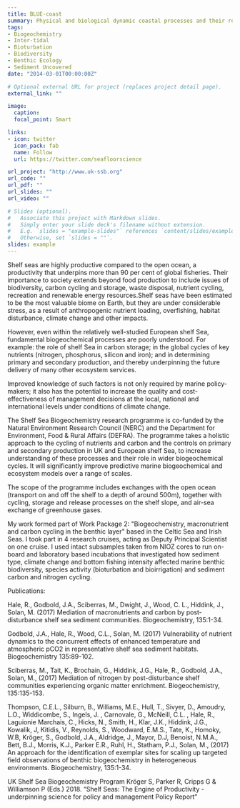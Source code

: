 ```yaml
---
title: BLUE-coast
summary: Physical and biological dynamic coastal processes and their role in coastal recovery.
tags:
- Biogeochemistry
- Inter-tidal
- Bioturbation
- Biodiversity
- Benthic Ecology
- Sediment Uncovered
date: "2014-03-01T00:00:00Z"

# Optional external URL for project (replaces project detail page).
external_link: ""

image:
  caption: 
  focal_point: Smart

links:
- icon: twitter
  icon_pack: fab
  name: Follow
  url: https://twitter.com/seafloorscience

url_project: "http://www.uk-ssb.org"
url_code: ""
url_pdf: ""
url_slides: ""
url_video: ""

# Slides (optional).
#   Associate this project with Markdown slides.
#   Simply enter your slide deck's filename without extension.
#   E.g. `slides = "example-slides"` references `content/slides/example-slides.md`.
#   Otherwise, set `slides = ""`.
slides: example
---
```


Shelf seas are highly productive compared to the open ocean, a productivity that underpins more than 90 per cent of global fisheries. Their importance to society extends beyond food production to include issues of biodiversity, carbon cycling and storage, waste disposal, nutrient cycling, recreation and renewable energy resources.Shelf seas have been estimated to be the most valuable biome on Earth, but they are under considerable stress, as a result of anthropogenic nutrient loading, overfishing, habitat disturbance, climate change and other impacts.

However, even within the relatively well-studied European shelf Sea, fundamental biogeochemical processes are poorly understood. For example: the role of shelf Sea in carbon storage; in the global cycles of key nutrients (nitrogen, phosphorus, silicon and iron); and in determining primary and secondary production, and thereby underpinning the future delivery of many other ecosystem services.

Improved knowledge of such factors is not only required by marine policy-makers; it also has the potential to increase the quality and cost-effectiveness of management decisions at the local, national and international levels under conditions of climate change.

The Shelf Sea Biogeochemistry research programme is co-funded by the Natural Environment Research Council (NERC) and the Department for Environment, Food & Rural Affairs (DEFRA). The programme takes a holistic approach to the cycling of nutrients and carbon and the controls on primary and secondary production in UK and European shelf Sea, to increase understanding of these processes and their role in wider biogeochemical cycles. It will significantly improve predictive marine biogeochemical and ecosystem models over a range of scales.

The scope of the programme includes exchanges with the open ocean (transport on and off the shelf to a depth of around 500m), together with cycling, storage and release processes on the shelf slope, and air-sea exchange of greenhouse gases.

My work formed part of Work Package 2: "Biogeochemistry, macronutrient and carbon cycling in the benthic layer" based in the Celtic Sea and Irish Seas. I took part in 4 research cruises, acting as Deputy Principal Scientist on one cruise. I used intact subsamples taken from NIOZ cores to run on-board and laboratory based incubations that investigated how sediment type, climate change and bottom fishing intensity affected marine benthic biodiversity, species activity (bioturbation and bioirrigation) and sediment carbon and nitrogen cycling.

Publications:

Hale, R., Godbold, J.A., Sciberras, M., Dwight, J., Wood, C. L., Hiddink, J., Solan, M. (2017) Mediation of macronutrients and carbon by post-disturbance shelf sea sediment communities. Biogeochemistry, 135:1-34.

Godbold, J.A., Hale, R., Wood, C.L., Solan, M. (2017) Vulnerability of nutrient dynamics to the concurrent effects of enhanced temperature and atmospheric pCO2 in representative shelf sea sediment habitats. Biogeochemistry 135:89-102.

Sciberras, M., Tait, K., Brochain, G., Hiddink, J.G., Hale, R., Godbold, J.A., Solan, M., (2017) Mediation of nitrogen by post-disturbance shelf communities experiencing organic matter enrichment. Biogeochemistry, 135:135-153.

Thompson, C.E.L., Silburn, B., Williams, M.E., Hull, T., Sivyer, D., Amoudry, L.O., Widdicombe, S., Ingels, J. , Carnovale, G., McNeill, C.L. , Hale, R., Laguionie Marchais, C., Hicks, N., Smith, H., Klar, J.K., Hiddink, J.G., Kowalik, J, Kitidis, V., Reynolds, S., Woodward, E.M.S., Tate, K., Homoky, W.B, Kröger, S., Godbold, J.A., Aldridge, J., Mayor, D.J, Benoist, N.M.A., Bett, B.J., Morris, K.J., Parker E.R., Ruhl, H., Statham, P.J., Solan, M., (2017) An approach for the identification of exemplar sites for scaling up targeted field observations of benthic biogeochemistry in heterogeneous environments. Biogeochemistry, 135:1-34.

UK Shelf Sea Biogeochemistry Program Kröger S, Parker R, Cripps G & Williamson P (Eds.) 2018. “Shelf Seas: The Engine of Productivity - underpinning science for policy and management Policy Report” 

